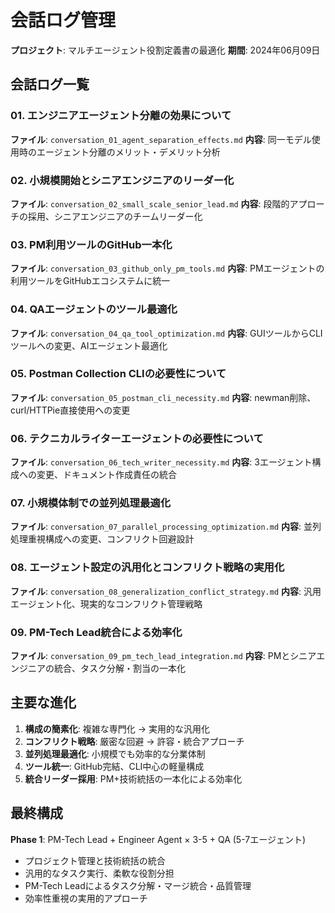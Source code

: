# 会話ログ管理

**プロジェクト**: マルチエージェント役割定義書の最適化
**期間**: 2024年06月09日

## 会話ログ一覧

### 01. エンジニアエージェント分離の効果について
**ファイル**: `conversation_01_agent_separation_effects.md`
**内容**: 同一モデル使用時のエージェント分離のメリット・デメリット分析

### 02. 小規模開始とシニアエンジニアのリーダー化
**ファイル**: `conversation_02_small_scale_senior_lead.md`
**内容**: 段階的アプローチの採用、シニアエンジニアのチームリーダー化

### 03. PM利用ツールのGitHub一本化
**ファイル**: `conversation_03_github_only_pm_tools.md`
**内容**: PMエージェントの利用ツールをGitHubエコシステムに統一

### 04. QAエージェントのツール最適化
**ファイル**: `conversation_04_qa_tool_optimization.md`
**内容**: GUIツールからCLIツールへの変更、AIエージェント最適化

### 05. Postman Collection CLIの必要性について
**ファイル**: `conversation_05_postman_cli_necessity.md`
**内容**: newman削除、curl/HTTPie直接使用への変更

### 06. テクニカルライターエージェントの必要性について
**ファイル**: `conversation_06_tech_writer_necessity.md`
**内容**: 3エージェント構成への変更、ドキュメント作成責任の統合

### 07. 小規模体制での並列処理最適化
**ファイル**: `conversation_07_parallel_processing_optimization.md`
**内容**: 並列処理重視構成への変更、コンフリクト回避設計

### 08. エージェント設定の汎用化とコンフリクト戦略の実用化
**ファイル**: `conversation_08_generalization_conflict_strategy.md`
**内容**: 汎用エージェント化、現実的なコンフリクト管理戦略

### 09. PM-Tech Lead統合による効率化
**ファイル**: `conversation_09_pm_tech_lead_integration.md`
**内容**: PMとシニアエンジニアの統合、タスク分解・割当の一本化

## 主要な進化
1. **構成の簡素化**: 複雑な専門化 → 実用的な汎用化
2. **コンフリクト戦略**: 厳密な回避 → 許容・統合アプローチ
3. **並列処理最適化**: 小規模でも効率的な分業体制
4. **ツール統一**: GitHub完結、CLI中心の軽量構成
5. **統合リーダー採用**: PM+技術統括の一本化による効率化

## 最終構成
**Phase 1**: PM-Tech Lead + Engineer Agent × 3-5 + QA (5-7エージェント)
- プロジェクト管理と技術統括の統合
- 汎用的なタスク実行、柔軟な役割分担
- PM-Tech Leadによるタスク分解・マージ統合・品質管理
- 効率性重視の実用的アプローチ 